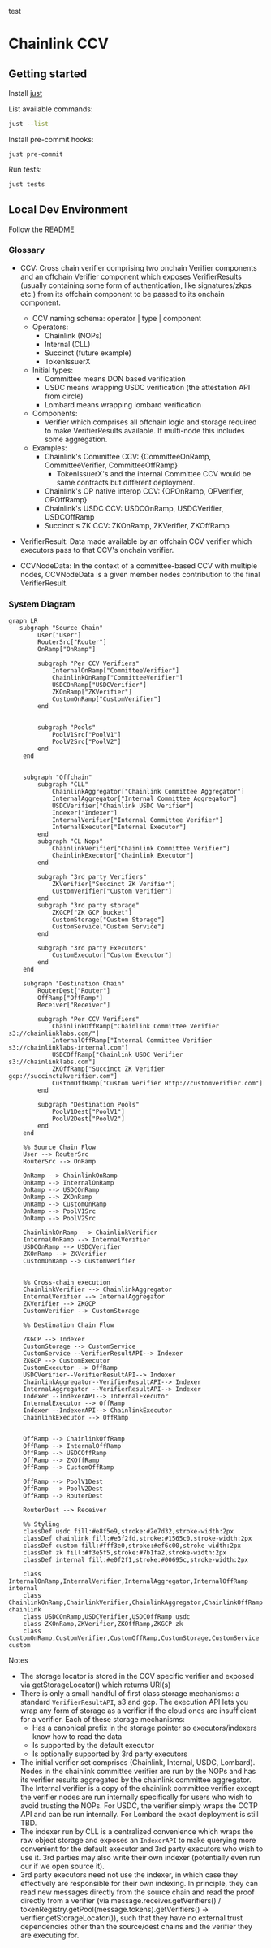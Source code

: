 test
# Chainlink CCV

## Getting started

Install [just](https://github.com/casey/just)

List available commands:
```bash
just --list
```

Install pre-commit hooks:
```
just pre-commit
```

Run tests:
```bash
just tests
```

## Local Dev Environment
Follow the [README](./build/devenv/README.md)



### Glossary
- CCV: Cross chain verifier comprising two onchain Verifier components and an offchain Verifier component which exposes VerifierResults (usually containing some form of authentication, like signatures/zkps etc.) from its offchain component to be passed to its onchain component.
    - CCV naming schema: operator | type | component
    - Operators:
        - Chainlink (NOPs)
        - Internal (CLL)
        - Succinct (future example)
        - TokenIssuerX
    - Initial types:
        - Committee means DON based verification
        - USDC means wrapping USDC verification (the attestation API from circle)
        - Lombard means wrapping lombard verification
    - Components:
        - Verifier which comprises all offchain logic and storage required to make VerifierResults available. If multi-node
          this includes some aggregation.
    - Examples:
        - Chainlink's Committee CCV: {CommitteeOnRamp, CommitteeVerifier, CommitteeOffRamp}
            - TokenIssuerX's and the internal Committee CCV would be same contracts but different deployment.
        - Chainlink's OP native interop CCV: {OPOnRamp, OPVerifier, OPOffRamp}
        - Chainlink's USDC CCV: USDCOnRamp, USDCVerifier, USDCOffRamp
        - Succinct's ZK CCV: ZKOnRamp, ZKVerifier, ZKOffRamp

- VerifierResult: Data made available by an offchain CCV verifier which executors pass to that CCV's onchain verifier.
- CCVNodeData: In the context of a committee-based CCV with multiple nodes, CCVNodeData is a given member nodes contribution to the final VerifierResult.


### System Diagram
```mermaid
graph LR 
   subgraph "Source Chain"
        User["User"]
        RouterSrc["Router"]
        OnRamp["OnRamp"]
        
        subgraph "Per CCV Verifiers"
            InternalOnRamp["CommitteeVerifier"]
            ChainlinkOnRamp["CommitteeVerifier"]
            USDCOnRamp["USDCVerifier"]
            ZKOnRamp["ZKVerifier"]
            CustomOnRamp["CustomVerifier"]
        end
        
        
        subgraph "Pools"
            PoolV1Src["PoolV1"]
            PoolV2Src["PoolV2"]
        end
    end


    subgraph "Offchain"
        subgraph "CLL"
            ChainlinkAggregator["Chainlink Committee Aggregator"]
            InternalAggregator["Internal Committee Aggregator"]
            USDCVerifier["Chainlink USDC Verifier"]
            Indexer["Indexer"]
            InternalVerifier["Internal Committee Verifier"]
            InternalExecutor["Internal Executor"]
        end
        subgraph "CL Nops"
            ChainlinkVerifier["Chainlink Committee Verifier"]
            ChainlinkExecutor["Chainlink Executor"]
        end

        subgraph "3rd party Verifiers"
            ZKVerifier["Succinct ZK Verifier"]
            CustomVerifier["Custom Verifier"]
        end
        subgraph "3rd party storage"
            ZKGCP["ZK GCP bucket"] 
            CustomStorage["Custom Storage"]
            CustomService["Custom Service"]
        end

        subgraph "3rd party Executors"
            CustomExecutor["Custom Executor"]
        end
    end
    
    subgraph "Destination Chain"
        RouterDest["Router"]
        OffRamp["OffRamp"]
        Receiver["Receiver"]
        
        subgraph "Per CCV Verifiers"
            ChainlinkOffRamp["Chainlink Committee Verifier s3://chainlinklabs.com/"]
            InternalOffRamp["Internal Committee Verifier s3://chainlinklabs-internal.com"]
            USDCOffRamp["Chainlink USDC Verifier s3://chainlinklabs.com"]
            ZKOffRamp["Succinct ZK Verifier gcp://succinctzkverifier.com"]
            CustomOffRamp["Custom Verifier Http://customverifier.com"]
        end
        
        subgraph "Destination Pools"
            PoolV1Dest["PoolV1"]
            PoolV2Dest["PoolV2"]
        end
    end
    
    %% Source Chain Flow
    User --> RouterSrc
    RouterSrc --> OnRamp

    OnRamp --> ChainlinkOnRamp
    OnRamp --> InternalOnRamp 
    OnRamp --> USDCOnRamp
    OnRamp --> ZKOnRamp
    OnRamp --> CustomOnRamp
    OnRamp --> PoolV1Src
    OnRamp --> PoolV2Src
    
    ChainlinkOnRamp --> ChainlinkVerifier
    InternalOnRamp --> InternalVerifier
    USDCOnRamp --> USDCVerifier
    ZKOnRamp --> ZKVerifier
    CustomOnRamp --> CustomVerifier
    
    
    %% Cross-chain execution
    ChainlinkVerifier --> ChainlinkAggregator 
    InternalVerifier --> InternalAggregator
    ZKVerifier --> ZKGCP 
    CustomVerifier --> CustomStorage
    
    %% Destination Chain Flow

    ZKGCP --> Indexer
    CustomStorage --> CustomService
    CustomService --VerifierResultAPI--> Indexer
    ZKGCP --> CustomExecutor
    CustomExecutor --> OffRamp
    USDCVerifier--VerifierResultAPI--> Indexer
    ChainlinkAggregator--VerifierResultAPI--> Indexer
    InternalAggregator --VerifierResultAPI--> Indexer
    Indexer --IndexerAPI--> InternalExecutor
    InternalExecutor --> OffRamp
    Indexer --IndexerAPI--> ChainlinkExecutor 
    ChainlinkExecutor --> OffRamp

    
    OffRamp --> ChainlinkOffRamp
    OffRamp --> InternalOffRamp 
    OffRamp --> USDCOffRamp
    OffRamp --> ZKOffRamp
    OffRamp --> CustomOffRamp 
    
    OffRamp --> PoolV1Dest
    OffRamp --> PoolV2Dest
    OffRamp --> RouterDest
    
    RouterDest --> Receiver
    
    %% Styling
    classDef usdc fill:#e8f5e9,stroke:#2e7d32,stroke-width:2px
    classDef chainlink fill:#e3f2fd,stroke:#1565c0,stroke-width:2px
    classDef custom fill:#fff3e0,stroke:#ef6c00,stroke-width:2px
    classDef zk fill:#f3e5f5,stroke:#7b1fa2,stroke-width:2px
    classDef internal fill:#e0f2f1,stroke:#00695c,stroke-width:2px
    
    class InternalOnRamp,InternalVerifier,InternalAggregator,InternalOffRamp internal
    class ChainlinkOnRamp,ChainlinkVerifier,ChainlinkAggregator,ChainlinkOffRamp chainlink
    class USDCOnRamp,USDCVerifier,USDCOffRamp usdc
    class ZKOnRamp,ZKVerifier,ZKOffRamp,ZKGCP zk
    class CustomOnRamp,CustomVerifier,CustomOffRamp,CustomStorage,CustomService custom
```

Notes
- The storage locator is stored in the CCV specific verifier and exposed via getStorageLocator() which returns URI(s)
- There is only a small handful of first class storage mechanisms: a standard `VerifierResultAPI`, s3 and gcp.
  The execution API lets you wrap any form of storage as a verifier if the cloud ones are insufficient for a verifier. Each of these storage mechanisms:
    - Has a canonical prefix in the storage pointer so executors/indexers know how to read the data
    - Is supported by the default executor
    - Is optionally supported by 3rd party executors
- The initial verifier set comprises (Chainlink, Internal, USDC, Lombard). Nodes in the chainlink committee verifier are run by the NOPs and has its verifier results aggregated by the chainlink committee aggregator. The Internal verifier is a copy of the chainlink committee verifier except the verifier nodes are run internally specifically for users who wish to avoid trusting the NOPs. For USDC, the verifier simply wraps the CCTP API and can be run internally. For Lombard the exact deployment is still TBD.
- The indexer run by CLL is a centralized convenience which wraps the raw object storage and exposes an `IndexerAPI` to make querying more convenient for the default executor and 3rd party executors who wish to use it. 3rd parties may also write their own indexer (potentially even run our if we open source it).
- 3rd party executors need not use the indexer, in which case they effectively are responsible for their
  own indexing. In principle, they can read new messages directly from the source chain and read the proof directly from a verifier (via message.receiver.getVerifiers() / tokenRegistry.getPool(message.tokens).getVerifiers() -> verifier.getStorageLocator()), such that
  they have no external trust dependencies other than the source/dest chains and the verifier they are executing
  for.
 
